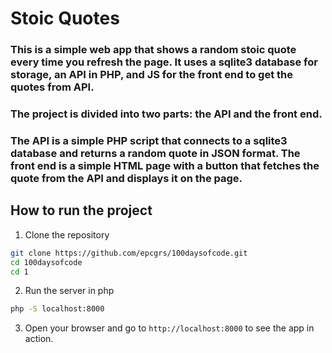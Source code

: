 # Stoic Quotes

### This is a simple web app that shows a random stoic quote every time you refresh the page. It uses a sqlite3 database for storage, an API in PHP, and JS for the front end to get the quotes from API.

### The project is divided into two parts: the API and the front end.
### The API is a simple PHP script that connects to a sqlite3 database and returns a random quote in JSON format. The front end is a simple HTML page with a button that fetches the quote from the API and displays it on the page.


## How to run the project
1. Clone the repository
```bash
git clone https://github.com/epcgrs/100daysofcode.git
cd 100daysofcode
cd 1
``` 

2. Run the server in php 
```bash
php -S localhost:8000
```

3. Open your browser and go to `http://localhost:8000` to see the app in action.
